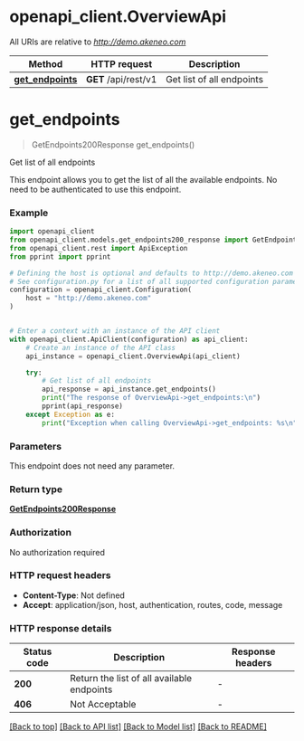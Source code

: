 # openapi_client.OverviewApi

All URIs are relative to *http://demo.akeneo.com*

Method | HTTP request | Description
------------- | ------------- | -------------
[**get_endpoints**](OverviewApi.md#get_endpoints) | **GET** /api/rest/v1 | Get list of all endpoints


# **get_endpoints**
> GetEndpoints200Response get_endpoints()

Get list of all endpoints

This endpoint allows you to get the list of all the available endpoints. No need to be authenticated to use this endpoint.

### Example


```python
import openapi_client
from openapi_client.models.get_endpoints200_response import GetEndpoints200Response
from openapi_client.rest import ApiException
from pprint import pprint

# Defining the host is optional and defaults to http://demo.akeneo.com
# See configuration.py for a list of all supported configuration parameters.
configuration = openapi_client.Configuration(
    host = "http://demo.akeneo.com"
)


# Enter a context with an instance of the API client
with openapi_client.ApiClient(configuration) as api_client:
    # Create an instance of the API class
    api_instance = openapi_client.OverviewApi(api_client)

    try:
        # Get list of all endpoints
        api_response = api_instance.get_endpoints()
        print("The response of OverviewApi->get_endpoints:\n")
        pprint(api_response)
    except Exception as e:
        print("Exception when calling OverviewApi->get_endpoints: %s\n" % e)
```



### Parameters

This endpoint does not need any parameter.

### Return type

[**GetEndpoints200Response**](GetEndpoints200Response.md)

### Authorization

No authorization required

### HTTP request headers

 - **Content-Type**: Not defined
 - **Accept**: application/json, host, authentication, routes, code, message

### HTTP response details

| Status code | Description | Response headers |
|-------------|-------------|------------------|
**200** | Return the list of all available endpoints |  -  |
**406** | Not Acceptable |  -  |

[[Back to top]](#) [[Back to API list]](../README.md#documentation-for-api-endpoints) [[Back to Model list]](../README.md#documentation-for-models) [[Back to README]](../README.md)

